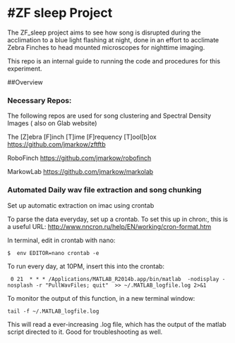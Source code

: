 #ZF sleep Project
============

The ZF_sleep project aims to see how song is disrupted during the acclimation to a blue light flashing at night, done in an effort to acclimate Zebra Finches to head mounted microscopes for nighttime imaging.

This repo is an internal guide to running the code and procedures for this experiment.


##Overview

### Necessary Repos:

The following repos are used for song clustering and Spectral Density Images ( also on Glab website)

The [Z]ebra [F]inch [T]ime [F]requency [T]ool[b]ox   https://github.com/jmarkow/zftftb

RoboFinch https://github.com/jmarkow/robofinch

MarkowLab https://github.com/jmarkow/markolab




### Automated Daily wav file extraction and song chunking

Set up automatic extraction on imac using crontab


To parse the data everyday, set up a crontab. To set this up in chron:, this is a useful URL: http://www.nncron.ru/help/EN/working/cron-format.htm

In terminal, edit in crontab with nano:
```
$  env EDITOR=nano crontab -e
 ```
To run every day, at 10PM, insert this into the crontab:
```
 0 21  * * * /Applications/MATLAB_R2014b.app/bin/matlab  -nodisplay -nosplash -r "PullWavFiles; quit"  >> ~/.MATLAB_logfile.log 2>&1
```

To monitor the output of this function, in a new terminal window:

```
tail -f ~/.MATLAB_logfile.log
```

This will read a ever-increasing .log file, which has the output of the matlab script directed to it. Good for troubleshooting as well.

